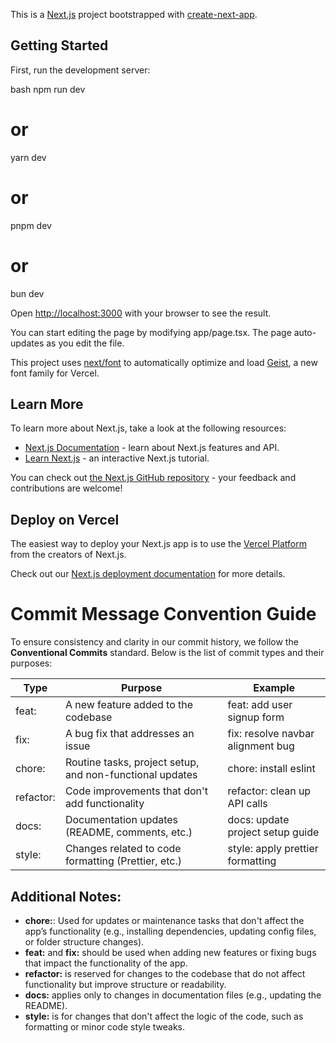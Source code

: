 This is a [Next.js](https://nextjs.org) project bootstrapped with [create-next-app](https://nextjs.org/docs/app/api-reference/cli/create-next-app).

## Getting Started

First, run the development server:

bash
npm run dev
# or
yarn dev
# or
pnpm dev
# or
bun dev


Open [http://localhost:3000](http://localhost:3000) with your browser to see the result.

You can start editing the page by modifying app/page.tsx. The page auto-updates as you edit the file.

This project uses [next/font](https://nextjs.org/docs/app/building-your-application/optimizing/fonts) to automatically optimize and load [Geist](https://vercel.com/font), a new font family for Vercel.

## Learn More

To learn more about Next.js, take a look at the following resources:

- [Next.js Documentation](https://nextjs.org/docs) - learn about Next.js features and API.
- [Learn Next.js](https://nextjs.org/learn) - an interactive Next.js tutorial.

You can check out [the Next.js GitHub repository](https://github.com/vercel/next.js) - your feedback and contributions are welcome!

## Deploy on Vercel

The easiest way to deploy your Next.js app is to use the [Vercel Platform](https://vercel.com/new?utm_medium=default-template&filter=next.js&utm_source=create-next-app&utm_campaign=create-next-app-readme) from the creators of Next.js.

Check out our [Next.js deployment documentation](https://nextjs.org/docs/app/building-your-application/deploying) for more details.

# Commit Message Convention Guide

To ensure consistency and clarity in our commit history, we follow the **Conventional Commits** standard. Below is the list of commit types and their purposes:

| Type        | Purpose                                                  | Example                             |
| ----------- | -------------------------------------------------------- | ----------------------------------- |
| feat:     | A new feature added to the codebase                      | feat: add user signup form        |
| fix:      | A bug fix that addresses an issue                        | fix: resolve navbar alignment bug |
| chore:    | Routine tasks, project setup, and non-functional updates | chore: install eslint             |
| refactor: | Code improvements that don't add functionality           | refactor: clean up API calls      |
| docs:     | Documentation updates (README, comments, etc.)           | docs: update project setup guide  |
| style:    | Changes related to code formatting (Prettier, etc.)      | style: apply prettier formatting  |

## Additional Notes:

- **chore:**: Used for updates or maintenance tasks that don't affect the app’s functionality (e.g., installing dependencies, updating config files, or folder structure changes).
- **feat:** and **fix:** should be used when adding new features or fixing bugs that impact the functionality of the app.
- **refactor:** is reserved for changes to the codebase that do not affect functionality but improve structure or readability.
- **docs:** applies only to changes in documentation files (e.g., updating the README).
- **style:** is for changes that don't affect the logic of the code, such as formatting or minor code style tweaks.
